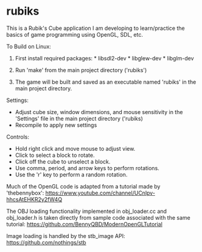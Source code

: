 # rubiks

This is a Rubik's Cube application I am developing to learn/practice the basics
of game programming using OpenGL, SDL, etc.

To Build on Linux:
  1. First install required packages:
    * libsdl2-dev
    * libglew-dev
    * libglm-dev
  
  2. Run 'make' from the main project directory ('rubiks')
  
  3. The game will be built and saved as an executable named 'rubiks' in the
     main project directory.

Settings:
  * Adjust cube size, window dimensions, and mouse sensitivity in the
    'Settings' file in the main project directory ('rubiks)
  * Recompile to apply new settings

Controls:
  * Hold right click and move mouse to adjust view.
  * Click to select a block to rotate.
  * Click off the cube to unselect a block.
  * Use comma, period, and arrow keys to perform rotations.
  * Use the 'r' key to perform a random rotation.

Much of the OpenGL code is adapted from a tutorial made by 'thebennybox': 
https://www.youtube.com/channel/UCnlpv-hhcsAtEHKR2y2fW4Q

The OBJ loading functionality implemented in obj_loader.cc and obj_loader.h is
taken directly from sample code associated with the same tutorial:
https://github.com/BennyQBD/ModernOpenGLTutorial

Image loading is handled by the stb_image API:
https://github.com/nothings/stb
